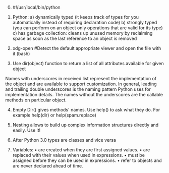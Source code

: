 0. #!/usr/local/bin/python

1. Python:
a) dynamically typed (it keeps track of types for you automatically instead of requiring declaration code)
b) strongly typed (you can perform on an object only operations that are valid for its type)
c) has garbage collection: cleans up unused memory by reclaiming space as soon as the last reference to an object is removed


2.  xdg-open   #Detect the default appropriate viewer and open the file with it (bash)

3. Use dir(object) function to return a list of all attributes available for given object

Names with underscores in received list represent the implementation of the object and are available to support customization. 
In general, leading and trailing double underscores is the naming pattern Python uses for implementation
details. The names without the underscores are the callable methods on particular object.

4. Empty Dir() gives methods' names. Use help() to ask what they do. For example help(dir) or help(spam.replace)

5. Nesting allows to build up complex information structures directly and easily. Use it!

6. After Python 3.0 types are classes and vice versa

7. Variables:
• are created when they are first assigned values.
• are replaced with their values when used in expressions.
• must be assigned before they can be used in expressions.
• refer to objects and are never declared ahead of time.


